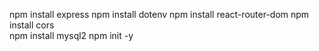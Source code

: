 npm install express
npm install dotenv
npm install react-router-dom 
npm install cors  
npm install mysql2 
npm init -y